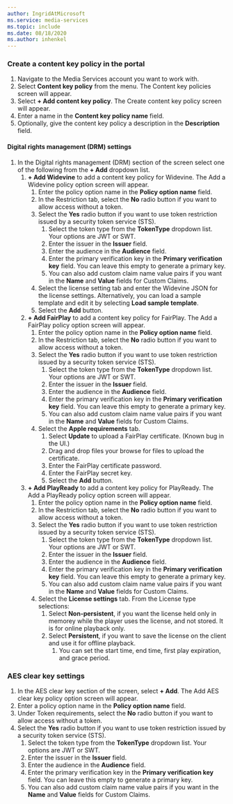 ```yaml
---
author: IngridAtMicrosoft
ms.service: media-services 
ms.topic: include
ms.date: 08/18/2020
ms.author: inhenkel
---
```


### Create a content key policy in the portal

1. Navigate to the Media Services account you want to work with.
1. Select **Content key policy** from the menu. The Content key policies screen will appear.
1. Select **+ Add content key policy**. The Create content key policy screen will appear.
1. Enter a name in the **Content key policy name** field.
1. Optionally, give the content key policy a description in the **Description** field.

#### Digital rights management (DRM) settings

1. In the Digital rights management (DRM) section of the screen select one of the following from the **+ Add** dropdown list.
    1. **+ Add Widevine** to add a content key policy for Widevine. The Add a Widevine policy option screen will appear.
        1. Enter the policy option name in the **Policy option name** field.
        1. In the Restriction tab, select the **No** radio button if you want to allow access without a token.
        1. Select the **Yes** radio button if you want to use token restriction issued by a security token service (STS).
            1. Select the token type from the **TokenType** dropdown list.  Your options are JWT or SWT.
            1. Enter the issuer in the **Issuer** field.
            1. Enter the audience in the **Audience** field.
            1. Enter the primary verification key in the **Primary verification key** field. You can leave this empty to generate a primary key.
            1. You can also add custom claim name value pairs if you want in the **Name** and **Value** fields for Custom Claims.
        1. Select the license setting tab and enter the Widevine JSON for the license settings.  Alternatively, you can load a sample template and edit it by selecting **Load sample template**.
        1. Select the **Add** button.
    1. **+ Add FairPlay** to add a content key policy for FairPlay. The Add a FairPlay policy option screen will appear.
        1. Enter the policy option name in the **Policy option name** field.
        1. In the Restriction tab, select the **No** radio button if you want to allow access without a token.
        1. Select the **Yes** radio button if you want to use token restriction issued by a security token service (STS).
            1. Select the token type from the **TokenType** dropdown list.  Your options are JWT or SWT.
            1. Enter the issuer in the **Issuer** field.
            1. Enter the audience in the **Audience** field.
            1. Enter the primary verification key in the **Primary verification key** field. You can leave this empty to generate a primary key.
            1. You can also add custom claim name value pairs if you want in the **Name** and **Value** fields for Custom Claims.
        1. Select the **Apple requirements** tab.
            1. Select **Update** to upload a FairPlay certificate. (Known bug in the UI.)
            1. Drag and drop files your browse for files to upload the certificate.
            1. Enter the FairPlay certificate password.
            1. Enter the FairPlay secret key.
            1. Select the **Add** button.
    1. **+ Add PlayReady** to add a content key policy for PlayReady. The Add a PlayReady policy option screen will appear.
        1. Enter the policy option name in the **Policy option name** field.
        1. In the Restriction tab, select the **No** radio button if you want to allow access without a token.
        1. Select the **Yes** radio button if you want to use token restriction issued by a security token service (STS).
            1. Select the token type from the **TokenType** dropdown list.  Your options are JWT or SWT.
            1. Enter the issuer in the **Issuer** field.
            1. Enter the audience in the **Audience** field.
            1. Enter the primary verification key in the **Primary verification key** field. You can leave this empty to generate a primary key.
            1. You can also add custom claim name value pairs if you want in the **Name** and **Value** fields for Custom Claims.
        1. Select the **License settings** tab. From the License type selections:
            1. Select **Non-persistent**, if you want the license held only in memorey while the player uses the license, and not stored.  It is for online playback only.
            1. Select **Persistent**, if you want to save the license on the client and use it for offline playback.
                1. You can set the start time, end time, first play expiration, and grace period.

### AES clear key settings

1. In the AES clear key section of the screen, select **+ Add**. The Add AES clear key policy option screen will appear.
1. Enter a policy option name in the **Policy option name** field.
1. Under Token requirements, select the **No** radio button if you want to allow access without a token.
1. Select the **Yes** radio button if you want to use token restriction issued by a security token service (STS).
    1. Select the token type from the **TokenType** dropdown list.  Your options are JWT or SWT.
    1. Enter the issuer in the **Issuer** field.
    1. Enter the audience in the **Audience** field.
    1. Enter the primary verification key in the **Primary verification key** field. You can leave this empty to generate a primary key.
    1. You can also add custom claim name value pairs if you want in the **Name** and **Value** fields for Custom Claims.
